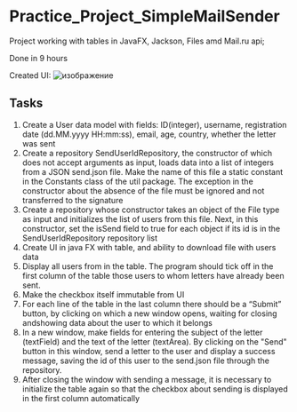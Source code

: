 # Practice_Project_SimpleMailSender
Project working with tables in JavaFX, Jackson, Files amd Mail.ru api;

Done in 9 hours

Created UI:
![изображение](https://github.com/SolovevAnton/Practice_Project_SimpleMailSender/assets/121192850/2d058f06-f958-4adb-8c43-5d0bc40a4979)


## Tasks
1. Create a User data model with fields: ID(integer), username, registration date (dd.MM.yyyy HH:mm:ss), email, age, country, whether the letter was sent
2. Create a repository SendUserIdRepository, the constructor of which does not accept arguments as input, loads data into a list of integers from a JSON send.json file. Make the name of this file a static constant in the Constants class of the util package. The exception in the constructor about the absence of the file must be ignored and not transferred to the signature
3. Create a repository whose constructor takes an object of the File type as input and initializes the list of users from this file. Next, in this constructor, set the isSend field to true for each object if its id is in the SendUserIdRepository repository list
4. Create UI in java FX with table, and ability to download file with users data
4. Display all users from in the table. The program should tick off in the first column of the table those users to whom letters have already been sent. 
5. Make the checkbox itself immutable from UI
5. For each line of the table in the last column there should be a “Submit” button, by clicking on which a new window opens, waiting for closing andshowing data about the user to which it belongs
6. In a new window, make fields for entering the subject of the letter (textField) and the text of the letter (textArea). By clicking on the "Send" button in this window, send a letter to the user and display a success message, saving the id of this user to the send.json file through the repository.
7. After closing the window with sending a message, it is necessary to initialize the table again so that the checkbox about sending is displayed in the first column automatically
